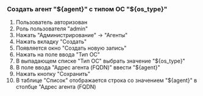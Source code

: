### Создать агент "${agent}" с типом ОС "${os_type}"

1. Пользователь авторизован
1. Роль пользователя "admin"
1. Нажать "Администрирование" -> "Агенты"
1. Нажать вкладку "Создать"
1. Появляется окно "Создать новую запись"
1. Нажать на поле ввода "Тип ОС"
1. В выпадающем списке "Тип ОС" выбрать значение "${os_type}"
1. В поле ввода "Адрес агента (FQDN)" ввести "${agent}"
1. Нажать кнопку "Сохранить"
1. В таблице "Список" отображается строка со значением "${agent}" в столбце "Адрес агента (FQDN)